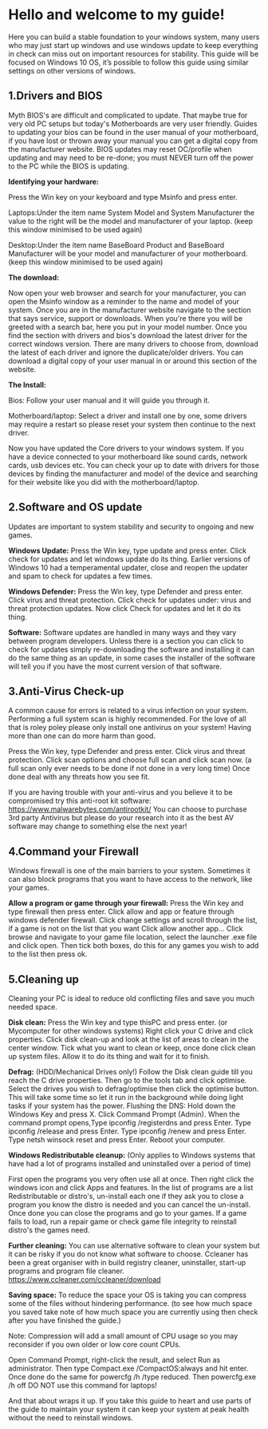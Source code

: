 # **Hello and welcome to my guide!**

Here you can build a stable foundation to your windows system, many users who may just start up windows and use windows update to keep everything in check can miss out on important resources for stability.
This guide will be focused on Windows 10 OS, it’s possible to follow this guide using similar settings on other versions of windows.

## **1.Drivers and BIOS** 
Myth  BIOS's are difficult and complicated to update.
That maybe true for very old PC setups but today's Motherboards are very user friendly.
Guides to updating your bios can be found in the user manual of your motherboard, if you have lost or thrown away your manual you can get a digital copy from the manufacturer website.
BIOS updates may reset OC/profile when updating and may need to be re-done; you must NEVER turn off the power to the PC while the BIOS is updating.

**Identifying your hardware:**

Press the Win key on your keyboard and type Msinfo and press enter.

Laptops:Under the item name System Model and System Manufacturer the value to the right will be the model and manufacturer of your laptop. (keep this window minimised to be used again)

Desktop:Under the item name BaseBoard Product and BaseBoard Manufacturer will be your model and manufacturer of your motherboard. (keep this window minimised to be used again)


**The download:**

Now open your web browser and search for your manufacturer, you can open the Msinfo window as a reminder to the name and model of your system.
Once you are in the manufacturer website navigate to the section that says service, support or downloads.
When you're there you will be greeted with a search bar, here you put in your model number.
Once you find the section with drivers and bios's download the latest driver for the correct windows version.
There are many drivers to choose from, download the latest of each driver and ignore the duplicate/older drivers.
You can download a digital copy of your user manual in or around this section of the website.

**The Install:**

Bios: Follow your user manual and it will guide you through it. 

Motherboard/laptop: Select a driver and install one by one, some drivers may require a restart so please reset your system then continue to the next driver.


Now you have updated the Core drivers to your windows system.
If you have a device connected to your motherboard like sound cards, network cards, usb devices etc.
You can check your up to date with drivers for those devices by finding the manufacturer and model of the device and searching for their website like you did with the motherboard/laptop.

## **2.Software and OS update**
Updates are important to system stability and security to ongoing and new games.

**Windows Update:**
Press the Win key, type update and press enter.
Click check for updates and let windows update do its thing.
Earlier versions of Windows 10 had a temperamental updater, close and reopen the updater and spam to check for updates a few times.

**Windows Defender:**
Press the Win key, type Defender and press enter.
Click virus and threat protection.
Click check for updates under: virus and threat protection updates.
Now click Check for updates and let it do its thing.

**Software:**
Software updates are handled in many ways and they vary between program developers.
Unless there is a section you can click to check for updates simply re-downloading the software and installing it can do the same thing as an update, in some cases the installer of the software will tell you if you have the most current version of that software.

## **3.Anti-Virus Check-up**
A common cause for errors is related to a virus infection on your system.
Performing a full system scan is highly recommended.
For the love of all that is roley poley please only install one antivirus on your system!
Having more than one can do more harm than good.

Press the Win key, type Defender and press enter.
Click virus and threat protection.
Click scan options and choose full scan and click scan now. (a full scan only ever needs to be done if not done in a very long time)
Once done deal with any threats how you see fit.

If you are having trouble with your anti-virus and you believe it to be compromised try this anti-root kit software:
https://www.malwarebytes.com/antirootkit/
You can choose to purchase 3rd party Antivirus but please do your research into it as the best AV software may change to something else the next year!

## **4.Command your Firewall**
Windows firewall is one of the main barriers to your system.
Sometimes it can also block programs that you want to have access to the network, like your games.

**Allow a program or game through your firewall:**
Press the Win key and type firewall then press enter.
Click allow and app or feature through windows defender firewall.
Click change settings and scroll through the list, if a game is not on the list that you want Click allow another app...
Click browse and navigate to your game file location, select the launcher .exe file and click open.
Then tick both boxes, do this for any games you wish to add to the list then press ok.

## **5.Cleaning up**
Cleaning your PC is ideal to reduce old conflicting files and save you much needed space.

**Disk clean:**
Press the Win key and type thisPC and press enter. (or Mycomputer for other windows systems)
Right click your C drive and click properties.
Click disk clean-up and look at the list of areas to clean in the center window.
Tick what you want to clean or keep, once done click clean up system files.
Allow it to do its thing and wait for it to finish.

**Defrag:** (HDD/Mechanical Drives only!)
Follow the Disk clean guide till you reach the C drive properties.
Then go to the tools tab and click optimise.
Select the drives you wish to defrag/optimise then click the optimise button.
This will take some time so let it run in the background while doing light tasks if your system has the power.
Flushing the DNS:
Hold down the Windows Key and press X.
Click Command Prompt (Admin).
When the command prompt opens,Type ipconfig /registerdns and press Enter.
Type ipconfig /release and press Enter.
Type ipconfig /renew and press Enter.
Type netsh winsock reset and press Enter.
Reboot your computer.

**Windows Redistributable cleanup:**
(Only applies to Windows systems that have had a lot of programs installed and uninstalled over a period of time)

First open the programs you very often use all at once.
Then right click the windows icon and click Apps and features.
In the list of programs are a list Redistributable or distro's, un-install each one if they ask you to close a program you know the distro is needed and you can cancel the un-install.
Once done you can close the programs and go to your games.
If a game fails to load, run a repair game or check game file integrity to reinstall distro's the games need.

**Further cleaning:**
You can use alternative software to clean your system but it can be risky if you do not know what software to choose.
Ccleaner has been a great organiser with in build registry cleaner, uninstaller, start-up programs and program file cleaner.
https://www.ccleaner.com/ccleaner/download

**Saving space:**
To reduce the space your OS is taking you can compress some of the files without hindering performance. (to see how much space you saved take note of how much space you are currently using then check after you have finished the guide.)

Note: Compression will add a small amount of CPU usage so you may reconsider if you own older or low core count CPUs.

Open Command Prompt, right-click the result, and select Run as administrator.
Then type Compact.exe /CompactOS:always and hit enter.
Once done do the same for powercfg /h /type reduced.
Then powercfg.exe /h off DO NOT use this command for laptops!

And that about wraps it up.
If you take this guide to heart and use parts of the guide to maintain your system it can keep your system at peak health without the need to reinstall windows.

